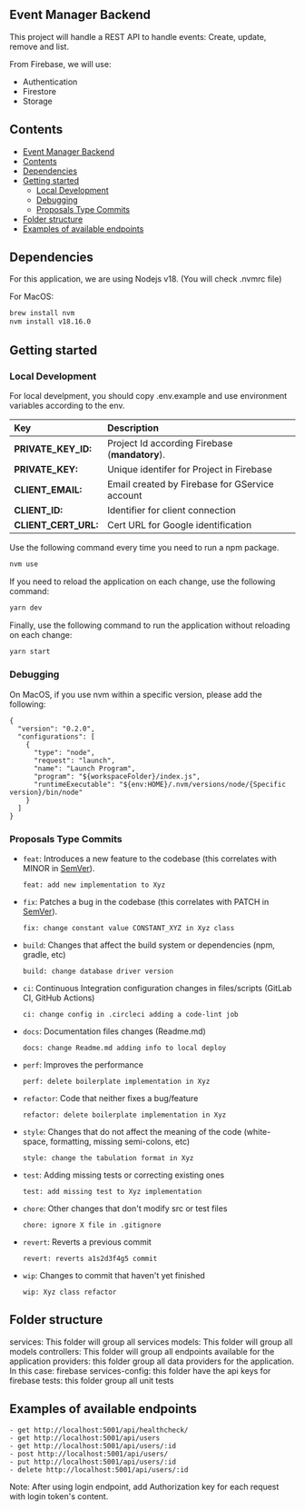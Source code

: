 ## Event Manager Backend

This project will handle a REST API to handle events: Create, update, remove and list.

From Firebase, we will use:

* Authentication
* Firestore
* Storage

## Contents

- [Event Manager Backend](#event-manager-backend)
- [Contents](#contents)
- [Dependencies](#dependencies)
- [Getting started](#getting-started)
  - [Local Development](#local-development)
  - [Debugging](#debugging)
  - [Proposals Type Commits](#proposals-type-commit)
- [Folder structure](#folder-structure)
- [Examples of available endpoints](#examples-of-available-endpoints)
## Dependencies

For this application, we are using Nodejs v18. (You will check .nvmrc file)

For MacOS:

```bash
brew install nvm
nvm install v18.16.0
```

## Getting started

### Local Development

For local develpment, you should copy .env.example and use environment variables according to the env.

| Key                   | Description                                                                     |
|:----------------------|:--------------------------------------------------------------------------------|
| **PRIVATE_KEY_ID:**     | Project Id according Firebase (**mandatory**). |
| **PRIVATE_KEY:** | Unique identifer for Project in Firebase |
| **CLIENT_EMAIL:**     | Email created by Firebase for GService account |
| **CLIENT_ID:**          | Identifier for client connection |
| **CLIENT_CERT_URL:**          | Cert URL for Google identification |

Use the following command every time you need to run a npm package.

```bash
nvm use
```

If you need to reload the application on each change, use the following command:

```bash
yarn dev
```

Finally, use the following command to run the application without reloading on each change:

```bash
yarn start
```

### Debugging

On MacOS, if you use nvm within a specific version, please add the following:

```
{
  "version": "0.2.0",
  "configurations": [
    {
      "type": "node",
      "request": "launch",
      "name": "Launch Program",
      "program": "${workspaceFolder}/index.js",
      "runtimeExecutable": "${env:HOME}/.nvm/versions/node/{Specific version}/bin/node"
    }
  ]
}
```

### Proposals Type Commits

- `feat`: Introduces a new feature to the codebase (this correlates with MINOR in [SemVer](https://semver.org/)).

  `feat: add new implementation to Xyz`

- `fix`: Patches a bug in the codebase (this correlates with PATCH in [SemVer](https://semver.org/)).

  `fix: change constant value CONSTANT_XYZ in Xyz class`

- `build`: Changes that affect the build system or dependencies (npm, gradle, etc)

  `build: change database driver version`

- `ci`: Continuous Integration configuration changes in files/scripts (GitLab CI, GitHub Actions)

  `ci: change config in .circleci adding a code-lint job `

- `docs`: Documentation files changes (Readme.md)

  `docs: change Readme.md adding info to local deploy`

- `perf`: Improves the performance

  `perf: delete boilerplate implementation in Xyz`

- `refactor`: Code that neither fixes a bug/feature

  `refactor: delete boilerplate implementation in Xyz`

- `style`: Changes that do not affect the meaning of the code (white-space, formatting, missing semi-colons, etc)

  `style: change the tabulation format in Xyz`

- `test`: Adding missing tests or correcting existing ones

  `test: add missing test to Xyz implementation`

- `chore`: Other changes that don't modify src or test files

  `chore: ignore X file in .gitignore `

- `revert`: Reverts a previous commit

  `revert: reverts a1s2d3f4g5 commit `

- `wip`: Changes to commit that haven't yet finished

  `wip: Xyz class refactor `

## Folder structure

services: This folder will group all services
models: This folder will group all models
controllers: This folder will group all endpoints available for the application
providers: this folder group all data providers for the application. In this case: firebase
services-config: this folder have the api keys for firebase
tests: this folder group all unit tests

## Examples of  available endpoints

```
- get http://localhost:5001/api/healthcheck/
- get http://localhost:5001/api/users
- get http://localhost:5001/api/users/:id
- post http://localhost:5001/api/users/
- put http://localhost:5001/api/users/:id
- delete http://localhost:5001/api/users/:id
```

Note: After using login endpoint, add Authorization key for each request with login token's content.
